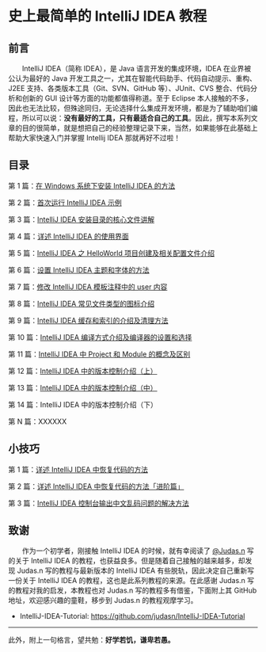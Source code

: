 # 史上最简单的 IntelliJ IDEA 教程

## 前言

　　IntelliJ IDEA（简称 IDEA），是 Java 语言开发的集成环境，IDEA 在业界被公认为最好的 Java 开发工具之一，尤其在智能代码助手、代码自动提示、重构、J2EE 支持、各类版本工具（Git、SVN、GitHub 等）、JUnit、CVS 整合、代码分析和创新的 GUI 设计等方面的功能都值得称道。至于 Eclipse 本人接触的不多，因此也无法比较，但殊途同归，无论选择什么集成开发环境，都是为了辅助咱们编程，所以可以说：**没有最好的工具，只有最适合自己的工具**。因此，撰写本系列文章的目的很简单，就是想把自己的经验整理记录下来，当然，如果能够在此基础上帮助大家快速入门并掌握 Intellij IDEA 那就再好不过啦！


## 目录

第 1 篇：[在 Windows 系统下安装 IntelliJ IDEA 的方法](https://github.com/guobinhit/intellij-idea-tutorial/blob/master/articles-of-idea/install-intellij-idea-on-windows.md)

第 2 篇：[首次运行 IntelliJ IDEA 示例](https://github.com/guobinhit/intellij-idea-tutorial/blob/master/articles-of-idea/first-run-idea.md)

第 3 篇：[IntelliJ IDEA 安装目录的核心文件讲解](https://github.com/guobinhit/intellij-idea-tutorial/blob/master/articles-of-idea/core-file-talk.md)

第 4 篇：[详述 IntelliJ IDEA 的使用界面](https://github.com/guobinhit/intellij-idea-tutorial/blob/master/articles-of-idea/use-face.md)

第 5 篇：[IntelliJ IDEA 之 HelloWorld 项目创建及相关配置文件介绍](https://github.com/guobinhit/intellij-idea-tutorial/blob/master/articles-of-idea/hello-world.md)

第 6 篇：[设置 IntelliJ IDEA 主题和字体的方法](https://github.com/guobinhit/intellij-idea-tutorial/blob/master/articles-of-idea/theme-and-font.md)

第 7 篇：[修改 IntelliJ IDEA 模板注释中的 user 内容](https://github.com/guobinhit/intellij-idea-tutorial/blob/master/articles-of-idea/modify-user-template.md)

第 8 篇：[IntelliJ IDEA 常见文件类型的图标介绍](https://github.com/guobinhit/intellij-idea-tutorial/blob/master/articles-of-idea/idea-icon.md)

第 9 篇：[IntelliJ IDEA 缓存和索引的介绍及清理方法](https://github.com/guobinhit/intellij-idea-tutorial/blob/master/articles-of-idea/index-and-cache.md)

第 10 篇：[IntelliJ IDEA 编译方式介绍及编译器的设置和选择](https://github.com/guobinhit/intellij-idea-tutorial/blob/master/articles-of-idea/compile-method.md)

第 11 篇：[IntelliJ IDEA 中 Project 和 Module 的概念及区别](https://github.com/guobinhit/intellij-idea-tutorial/blob/master/articles-of-idea/project-module.md)

第 12 篇：[IntelliJ IDEA 中的版本控制介绍（上）](https://github.com/guobinhit/intellij-idea-tutorial/blob/master/articles-of-idea/version-control-one.md)

第 13 篇：[IntelliJ IDEA 中的版本控制介绍（中）](https://github.com/guobinhit/intellij-idea-tutorial/blob/master/articles-of-idea/version-control-two.md)

第 14 篇：IntelliJ IDEA 中的版本控制介绍（下）

第 N 篇：XXXXXX

## 小技巧

第 1 篇：[详述 IntelliJ IDEA 中恢复代码的方法](https://github.com/guobinhit/intellij-idea-tutorial/blob/master/articles-of-idea/recovery-code.md)

第 2 篇：[详述 IntelliJ IDEA 中恢复代码的方法「进阶篇」](https://github.com/guobinhit/intellij-idea-tutorial/blob/master/articles-of-idea/recovery-code-too.md)

第 3 篇：[IntelliJ IDEA 控制台输出中文乱码问题的解决方法](https://github.com/guobinhit/intellij-idea-tutorial/blob/master/articles-of-idea/solve-garbled-questions.md)

## 致谢

　　作为一个初学者，刚接触 IntelliJ IDEA 的时候，就有幸阅读了 [@Judas.n](https://github.com/judasn) 写的关于 IntelliJ IDEA 的教程，也获益良多。但是随着自己接触的越来越多，却发现 Judas.n 写的教程与最新版本的 IntelliJ IDEA 有些脱轨，因此决定自己重新写一份关于 IntelliJ IDEA 的教程，这也是此系列教程的来源。在此感谢 Judas.n 写的教程对我的启发，本教程也对 Judas.n 写的教程多有借鉴，下面附上其 GitHub 地址，欢迎感兴趣的童鞋，移步到 Judas.n 的教程观摩学习。

- IntelliJ-IDEA-Tutorial: https://github.com/judasn/IntelliJ-IDEA-Tutorial 


----------
此外，附上一句格言，望共勉：**好学若饥，谦卑若愚。**


